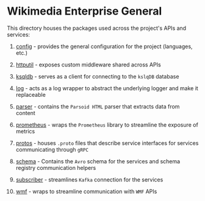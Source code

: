 # Wikimedia Enterprise General

This directory houses the packages used across the project's APIs and services:

1. [config](/general/config/) - provides the general configuration for the project (languages, etc.)

2. [httputil](/general/httputil/) - exposes custom middleware shared across APIs

3. [ksqldb](/general/ksqldb/) - serves as a client for connecting to the `kslqDB` database

4. [log](/general/log/) - acts as a log wrapper to abstract the underlying logger and make it replaceable

5. [parser](/general/parser/) - contains the `Parsoid HTML` parser that extracts data from content

6. [prometheus](/general/prometheus/) - wraps the `Prometheus` library to streamline the exposure of metrics

7. [protos](/general/protos/) - houses `.proto` files that describe service interfaces for services communicating through `gRPC`

8. [schema](/general/schema/) - Contains the `Avro` schema for the services and schema registry communication helpers

9. [subscriber](/general/subscriber/) - streamlines `Kafka` connection for the services

10. [wmf](/general/wmf/) - wraps to streamline communication with `WMF` APIs
